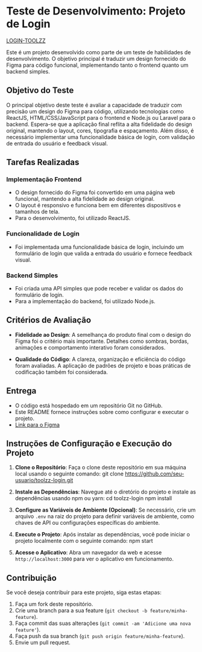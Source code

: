 # Teste de Desenvolvimento: Projeto de Login

[LOGIN-TOOLZZ](https://toolzz-login.vercel.app/)

Este é um projeto desenvolvido como parte de um teste de habilidades de desenvolvimento. O objetivo principal é traduzir um design fornecido do Figma para código funcional, implementando tanto o frontend quanto um backend simples.

## Objetivo do Teste

O principal objetivo deste teste é avaliar a capacidade de traduzir com precisão um design do Figma para código, utilizando tecnologias como ReactJS, HTML/CSS/JavaScript para o frontend e Node.js ou Laravel para o backend. Espera-se que a aplicação final reflita a alta fidelidade do design original, mantendo o layout, cores, tipografia e espaçamento. Além disso, é necessário implementar uma funcionalidade básica de login, com validação de entrada do usuário e feedback visual.

## Tarefas Realizadas

### Implementação Frontend

- O design fornecido do Figma foi convertido em uma página web funcional, mantendo a alta fidelidade ao design original.
- O layout é responsivo e funciona bem em diferentes dispositivos e tamanhos de tela.
- Para o desenvolvimento, foi utilizado ReactJS.

### Funcionalidade de Login

- Foi implementada uma funcionalidade básica de login, incluindo um formulário de login que valida a entrada do usuário e fornece feedback visual.

### Backend Simples

- Foi criada uma API simples que pode receber e validar os dados do formulário de login.
- Para a implementação do backend, foi utilizado Node.js.

## Critérios de Avaliação

- **Fidelidade ao Design**: A semelhança do produto final com o design do Figma foi o critério mais importante. Detalhes como sombras, bordas, animações e comportamento interativo foram considerados.

- **Qualidade do Código**: A clareza, organização e eficiência do código foram avaliadas. A aplicação de padrões de projeto e boas práticas de codificação também foi considerada.

## Entrega

- O código está hospedado em um repositório Git no GitHub.
- Este README fornece instruções sobre como configurar e executar o projeto.
- [Link para o Figma](https://www.figma.com/file/BsEYeUYzOP85w4624ZlZNY/Login---Teste?type=design&node-id=0-1&mode=design&t=L37pDwDoeXTfkYqE-0)

## Instruções de Configuração e Execução do Projeto

1. **Clone o Repositório**: Faça o clone deste repositório em sua máquina local usando o seguinte comando:
   git clone https://github.com/seu-usuario/toolzz-login.git

2. **Instale as Dependências**: Navegue até o diretório do projeto e instale as dependências usando npm ou yarn:
  cd toolzz-login
  npm install

3. **Configure as Variáveis de Ambiente (Opcional)**: Se necessário, crie um arquivo `.env` na raiz do projeto para definir variáveis de ambiente, como chaves de API ou configurações específicas do ambiente.

4. **Execute o Projeto**: Após instalar as dependências, você pode iniciar o projeto localmente com o seguinte comando:
  npm start

5. **Acesse o Aplicativo**: Abra um navegador da web e acesse `http://localhost:3000` para ver o aplicativo em funcionamento.
  

## Contribuição

Se você deseja contribuir para este projeto, siga estas etapas:

1. Faça um fork deste repositório.
2. Crie uma branch para a sua feature (`git checkout -b feature/minha-feature`).
3. Faça commit das suas alterações (`git commit -am 'Adicione uma nova feature'`).
4. Faça push da sua branch (`git push origin feature/minha-feature`).
5. Envie um pull request.

